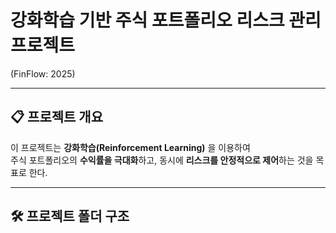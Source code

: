 # 강화학습 기반 주식 포트폴리오 리스크 관리 프로젝트

(FinFlow: 2025)

---

## 📋 프로젝트 개요

이 프로젝트는 **강화학습(Reinforcement Learning)** 을 이용하여  
주식 포트폴리오의 **수익률을 극대화**하고, 동시에 **리스크를 안정적으로 제어**하는 것을 목표로 한다.

---

## 🛠 프로젝트 폴더 구조
